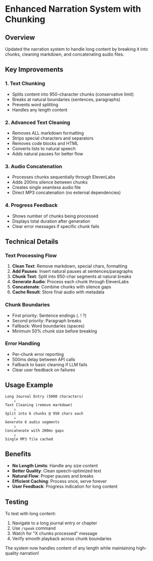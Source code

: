 # Enhanced Narration System with Chunking

## Overview
Updated the narration system to handle long content by breaking it into chunks, cleaning markdown, and concatenating audio files.

## Key Improvements

### 1. **Text Chunking**
- Splits content into 950-character chunks (conservative limit)
- Breaks at natural boundaries (sentences, paragraphs)
- Prevents word splitting
- Handles any length content

### 2. **Advanced Text Cleaning**
- Removes ALL markdown formatting
- Strips special characters and separators
- Removes code blocks and HTML
- Converts lists to natural speech
- Adds natural pauses for better flow

### 3. **Audio Concatenation**
- Processes chunks sequentially through ElevenLabs
- Adds 200ms silence between chunks
- Creates single seamless audio file
- Direct MP3 concatenation (no external dependencies)

### 4. **Progress Feedback**
- Shows number of chunks being processed
- Displays total duration after generation
- Clear error messages if specific chunk fails

## Technical Details

### Text Processing Flow
1. **Clean Text**: Remove markdown, special chars, formatting
2. **Add Pauses**: Insert natural pauses at sentences/paragraphs  
3. **Chunk Text**: Split into 950-char segments at natural breaks
4. **Generate Audio**: Process each chunk through ElevenLabs
5. **Concatenate**: Combine chunks with silence gaps
6. **Cache Result**: Store final audio with metadata

### Chunk Boundaries
- First priority: Sentence endings (. ! ?)
- Second priority: Paragraph breaks
- Fallback: Word boundaries (spaces)
- Minimum 50% chunk size before breaking

### Error Handling
- Per-chunk error reporting
- 500ms delay between API calls
- Fallback to basic cleaning if LLM fails
- Clear user feedback on failures

## Usage Example

```
Long Journal Entry (5000 characters)
    ↓
Text Cleaning (remove markdown)
    ↓
Split into 6 chunks @ 950 chars each
    ↓
Generate 6 audio segments
    ↓
Concatenate with 200ms gaps
    ↓
Single MP3 file cached
```

## Benefits

- **No Length Limits**: Handle any size content
- **Better Quality**: Clean speech-optimized text
- **Natural Flow**: Proper pauses and breaks
- **Efficient Caching**: Process once, serve forever
- **User Feedback**: Progress indication for long content

## Testing

To test with long content:
1. Navigate to a long journal entry or chapter
2. Use `/speak` command
3. Watch for "X chunks processed" message
4. Verify smooth playback across chunk boundaries

The system now handles content of any length while maintaining high-quality narration!